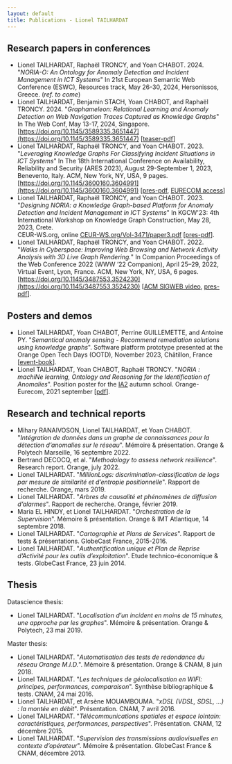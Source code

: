 ```yaml
---
layout: default
title: Publications - Lionel TAILHARDAT
---
```


## Research papers in conferences

* Lionel TAILHARDAT, Raphaël TRONCY, and Yoan CHABOT. 2024.
  "*NORIA-O: An Ontology for Anomaly Detection and Incident Management in ICT Systems*"
  In 21st European Semantic Web Conference (ESWC), Resources track, May 26-30, 2024, Hersonissos, Greece.
  (*ref. to come*)
* Lionel TAILHARDAT, Benjamin STACH, Yoan CHABOT, and Raphaël TRONCY. 2024.
  "*Graphameleon: Relational Learning and Anomaly Detection on Web Navigation Traces Captured as Knowledge Graphs*"
  In The Web Conf, May 13-17, 2024, Singapore.
  [https://doi.org/10.1145/3589335.3651447](https://doi.org/10.1145/3589335.3651447) [[teaser-pdf](pubs/TWC-2024-graphameleon-teaser.pdf)]
* Lionel TAILHARDAT, Raphaël TRONCY, and Yoan CHABOT. 2023.
  "*Leveraging Knowledge Graphs For Classifying Incident Situations in ICT Systems*"
  In The 18th International Conference on Availability, Reliability and Security (ARES 2023), August 29-September 1, 2023, Benevento, Italy.
  ACM, New York, NY, USA, 9 pages.
  [https://doi.org/10.1145/3600160.3604991](https://doi.org/10.1145/3600160.3604991) [[pres-pdf](pubs/GRASEC-2023-noria-ad-pres.pdf), [EURECOM access](https://www.eurecom.fr/publication/7342)]
* Lionel TAILHARDAT, Raphaël TRONCY, and Yoan CHABOT. 2023.
  "*Designing NORIA: a Knowledge Graph-based Platform for Anomaly Detection and Incident Management in ICT Systems*"
  In KGCW'23: 4th International Workshop on Knowledge Graph Construction, May
  28, 2023, Crete.  
  CEUR-WS.org, online [CEUR-WS.org/Vol-3471/paper3.pdf](https://ceur-ws.org/Vol-3471/paper3.pdf) [[pres-pdf](pubs/KGCW-2023-noria-platform-pres.pdf)]. 
* Lionel TAILHARDAT, Raphaël TRONCY, and Yoan CHABOT. 2022.
  "*Walks in Cyberspace: Improving Web Browsing and Network Activity Analysis with 3D Live Graph Rendering.*"
  In Companion Proceedings of the Web Conference 2022 (WWW ’22 Companion), April 25–29, 2022, Virtual Event, Lyon, France.
  ACM, New York, NY, USA, 6 pages.
  [https://doi.org/10.1145/3487553.3524230](https://doi.org/10.1145/3487553.3524230) [[ACM SIGWEB video](https://www.youtube.com/watch?v=X9DxQZellTQ&t=2564s), [pres-pdf](pubs/TWC-2022-dynagraph-pres.pdf)].

## Posters and demos

* Lionel TAILHARDAT, Yoan CHABOT, Perrine GUILLEMETTE, and Antoine PY. "*Semantical anomaly sensing - Recommend remediation solutions using knowledge graphs*". Software platform prototype presented at the Orange Open Tech Days (OOTD), November 2023, Châtillon, France [[event-book](https://hellofuture.orange.com/app/uploads/2023/11/2023-OpenTechDays-book-demonstrations-conferences.pdf)].
* Lionel TAILHARDAT, Yoan CHABOT, Raphaël TRONCY. "*NORIA : machiNe learning, Ontology and Reasoning for the Identification of Anomalies*". Position poster for the [IA2](https://ia2.gdria.fr/) autumn school. Orange-Eurecom, 2021 september [[pdf](pubs/IA2-2021-NORIA-POSTER.pdf)].

## Research and technical reports

* Mihary RANAIVOSON, Lionel TAILHARDAT, et Yoan CHABOT. "*Intégration de données dans un graphe de connaissances pour la détection d’anomalies sur le réseau*". Mémoire & présentation. Orange & Polytech Marseille, 16 septembre 2022.
* Bertrand DECOCQ, et al. "*Methodology to assess network resilience*". Research report. Orange, july 2022.
* Lionel TAILHARDAT. "*MillionLogs: discrimination-classification de logs par mesure de similarité et d’entropie positionnelle*". Rapport de recherche. Orange, mars 2019.
* Lionel TAILHARDAT. "*Arbres de causalité et phénomènes de diffusion d’alarmes*". Rapport de recherche. Orange, février 2019.
* Maria EL HINDY, et Lionel TAILHARDAT. "*Orchestration de la Supervision*". Mémoire & présentation. Orange & IMT Atlantique, 14 septembre 2018.
* Lionel TAILHARDAT. "*Cartographie et Plans de Services*". Rapport de tests & présentations. GlobeCast France, 2015-2016.
* Lionel TAILHARDAT. "*Authentification unique et Plan de Reprise d’Activité pour les outils d’exploitation*". Etude technico-économique & tests. GlobeCast France, 23 juin 2014.

## Thesis

Datascience thesis:

* Lionel TAILHARDAT. "*Localisation d’un incident en moins de 15 minutes, une approche par les graphes*". Mémoire & présentation. Orange & Polytech, 23 mai 2019.

Master thesis:

* Lionel TAILHARDAT. "*Automatisation des tests de redondance du réseau Orange M.I.D.*". Mémoire & présentation. Orange & CNAM, 8 juin 2018.
* Lionel TAILHARDAT. "*Les techniques de géolocalisation en WIFI: principes, performances, comparaison*". Synthèse bibliographique & tests. CNAM, 24 mai 2016.
* Lionel TAILHARDAT, et Arsène MOUAMBOUMA. "*xDSL (VDSL, SDSL, ...) : la montée en débit*". Présentation. CNAM, 7 avril 2016.
* Lionel TAILHARDAT. "*Télécommunications spatiales et espace lointain: caractéristiques, performances, perspectives*". Présentation. CNAM, 12 décembre 2015.
* Lionel TAILHARDAT. "*Supervision des transmissions audiovisuelles en contexte d’opérateur*". Mémoire & présentation. GlobeCast France & CNAM, décembre 2013.
